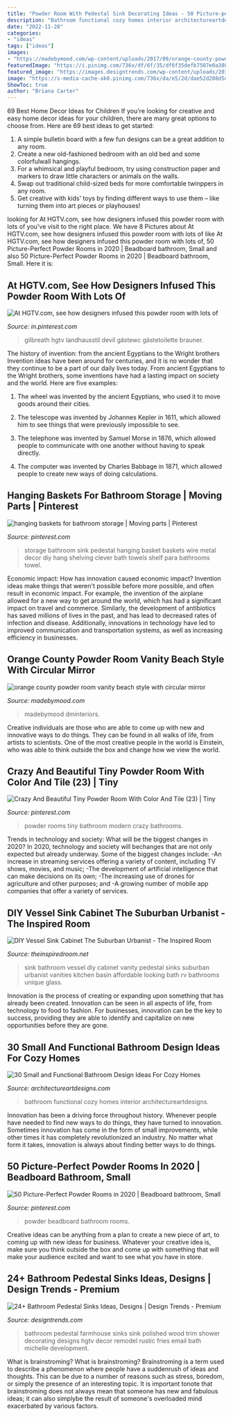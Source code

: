 ```yaml
---
title: "Powder Room With Pedestal Sink Decorating Ideas - 50 Picture-perfect Powder Rooms In 2020"
description: "Bathroom functional cozy homes interior architectureartdesigns"
date: "2022-11-28"
categories:
- "ideas"
tags: ["ideas"]
images:
- "https://madebymood.com/wp-content/uploads/2017/09/orange-county-powder-room-vanity-with-top-bathroom-vanities-tops-beach-style-and-transitional-600x900.jpg"
featuredImage: "https://i.pinimg.com/736x/df/6f/35/df6f35defb7507e0a3802a63198b5368.jpg"
featured_image: "https://images.designtrends.com/wp-content/uploads/2016/03/31110906/Polished-Bathroom-Pedestal-Sink-Ideas.jpeg"
image: "https://s-media-cache-ak0.pinimg.com/736x/da/e5/2d/dae52d208d5dc8ab1b25ab0819e546de.jpg"
ShowToc: true
author: "Briana Carter"
---
```



69 Best Home Decor Ideas for Children
If you're looking for creative and easy home decor ideas for your children, there are many great options to choose from. Here are 69 best ideas to get started: 
1. A simple bulletin board with a few fun designs can be a great addition to any room. 
2. Create a new old-fashioned bedroom with an old bed and some colorfulwall hangings. 
3. For a whimsical and playful bedroom, try using construction paper and markers to draw little characters or animals on the walls. 
4. Swap out traditional child-sized beds for more comfortable twinppers in any room. 
5. Get creative with kids' toys by finding different ways to use them – like turning them into art pieces or playhouses! 

	

		
looking for At HGTV.com, see how designers infused this powder room with lots of you've visit to the right place. We have 8 Pictures about At HGTV.com, see how designers infused this powder room with lots of like At HGTV.com, see how designers infused this powder room with lots of, 50 Picture-Perfect Powder Rooms in 2020 | Beadboard bathroom, Small and also 50 Picture-Perfect Powder Rooms in 2020 | Beadboard bathroom, Small. Here it is:
		
    
## At HGTV.com, See How Designers Infused This Powder Room With Lots Of

<img loading=lazy src="https://i.pinimg.com/736x/ac/c9/4f/acc94f2f8d055718a0330dfbd9e48fcc.jpg" onerror="this.onerror=null;this.src='https://tse1.mm.bing.net/th?id=OIP.Ji4tFQqDHWuEOjJCbcoF9QHaLH&amp;pid=15.1';" alt="At HGTV.com, see how designers infused this powder room with lots of">

_Source: in.pinterest.com_

>gilbreath hgtv landhausstil devil gästewc gästetoilette brauner. 

	

The history of invention: from the ancient Egyptians to the Wright brothers
Invention ideas have been around for centuries, and it is no wonder that they continue to be a part of our daily lives today. From ancient Egyptians to the Wright brothers, some inventions have had a lasting impact on society and the world. Here are five examples:
1) The wheel was invented by the ancient Egyptians, who used it to move goods around their cities.

2) The telescope was invented by Johannes Kepler in 1611, which allowed him to see things that were previously impossible to see.

3) The telephone was invented by Samuel Morse in 1876, which allowed people to communicate with one another without having to speak directly.

4) The computer was invented by Charles Babbage in 1871, which allowed people to create new ways of doing calculations.

    
## Hanging Baskets For Bathroom Storage | Moving Parts | Pinterest

<img loading=lazy src="https://s-media-cache-ak0.pinimg.com/736x/da/e5/2d/dae52d208d5dc8ab1b25ab0819e546de.jpg" onerror="this.onerror=null;this.src='https://tse2.mm.bing.net/th?id=OIP.LOy0tDUoDVWGNAkZy0VBAQHaJ3&amp;pid=15.1';" alt="hanging baskets for bathroom storage | Moving parts | Pinterest">

_Source: pinterest.com_

>storage bathroom sink pedestal hanging basket baskets wire metal decor diy hang shelving clever bath towels shelf para bathrooms towel. 

	

Economic impact: How has innovation caused economic impact?
Invention ideas make things that weren't possible before more possible, and often result in economic impact. For example, the invention of the airplane allowed for a new way to get around the world, which has had a significant impact on travel and commerce. Similarly, the development of antibiotics has saved millions of lives in the past, and has lead to decreased rates of infection and disease. Additionally, innovations in technology have led to improved communication and transportation systems, as well as increasing efficiency in businesses.

    
## Orange County Powder Room Vanity Beach Style With Circular Mirror

<img loading=lazy src="https://madebymood.com/wp-content/uploads/2017/09/orange-county-powder-room-vanity-with-top-bathroom-vanities-tops-beach-style-and-transitional-600x900.jpg" onerror="this.onerror=null;this.src='https://tse2.mm.bing.net/th?id=OIP.8W5xdStb0jABlxEusejkagHaLH&amp;pid=15.1';" alt="orange county powder room vanity beach style with circular mirror">

_Source: madebymood.com_

>madebymood dminteriors. 

	

Creative individuals are those who are able to come up with new and innovative ways to do things. They can be found in all walks of life, from artists to scientists. One of the most creative people in the world is Einstein, who was able to think outside the box and change how we view the world.

    
## Crazy And Beautiful Tiny Powder Room With Color And Tile (23) | Tiny

<img loading=lazy src="https://i.pinimg.com/736x/df/6f/35/df6f35defb7507e0a3802a63198b5368.jpg" onerror="this.onerror=null;this.src='https://tse3.mm.bing.net/th?id=OIP.TFC64iK8NIL8hQmIi2lgCQHaLH&amp;pid=15.1';" alt="Crazy And Beautiful Tiny Powder Room With Color And Tile (23) | Tiny">

_Source: pinterest.com_

>powder rooms tiny bathroom modern crazy bathrooms. 

	

Trends in technology and society: What will be the biggest changes in 2020?
In 2020, technology and society will bechanges that are not only expected but already underway. 
Some of the biggest changes include: 
-An increase in streaming services offering a variety of content, including TV shows, movies, and music; 
-The development of artificial intelligence that can make decisions on its own; 
-The increasing use of drones for agriculture and other purposes; and 
-A growing number of mobile app companies that offer a variety of services.

    
## DIY Vessel Sink Cabinet The Suburban Urbanist - The Inspired Room

<img loading=lazy src="https://theinspiredroom.net/wp-content/uploads/2011/05/sink.jpg" onerror="this.onerror=null;this.src='https://tse1.mm.bing.net/th?id=OIP.eqaj20H6b4DLjzlOeJPevQHaLD&amp;pid=15.1';" alt="DIY Vessel Sink Cabinet The Suburban Urbanist - The Inspired Room">

_Source: theinspiredroom.net_

>sink bathroom vessel diy cabinet vanity pedestal sinks suburban urbanist vanities kitchen basin affordable looking bath rv bathrooms unique glass. 

	

Innovation is the process of creating or expanding upon something that has already been created. Innovation can be seen in all aspects of life, from technology to food to fashion. For businesses, innovation can be the key to success, providing they are able to identify and capitalize on new opportunities before they are gone.

    
## 30 Small And Functional Bathroom Design Ideas For Cozy Homes

<img loading=lazy src="https://www.architectureartdesigns.com/wp-content/uploads/2013/02/bathroom-ideas-architectureartdesigns-29.jpg" onerror="this.onerror=null;this.src='https://tse1.mm.bing.net/th?id=OIP.cdy8E6uDBka0M9qH37Jg-QHaJ4&amp;pid=15.1';" alt="30 Small and Functional Bathroom Design Ideas For Cozy Homes">

_Source: architectureartdesigns.com_

>bathroom functional cozy homes interior architectureartdesigns. 

	

Innovation has been a driving force throughout history. Whenever people have needed to find new ways to do things, they have turned to innovation. Sometimes innovation has come in the form of small improvements, while other times it has completely revolutionized an industry. No matter what form it takes, innovation is always about finding better ways to do things.

    
## 50 Picture-Perfect Powder Rooms In 2020 | Beadboard Bathroom, Small

<img loading=lazy src="https://i.pinimg.com/736x/77/c4/73/77c473f078ee77ef6a349f519f1d9b68.jpg" onerror="this.onerror=null;this.src='https://tse1.mm.bing.net/th?id=OIP.n1fzeP2wcKAnnJqkE54xNQHaKY&amp;pid=15.1';" alt="50 Picture-Perfect Powder Rooms in 2020 | Beadboard bathroom, Small">

_Source: pinterest.com_

>powder beadboard bathroom rooms. 

	

Creative ideas can be anything from a plan to create a new piece of art, to coming up with new ideas for business. Whatever your creative idea is, make sure you think outside the box and come up with something that will make your audience excited and want to see what you have in store.

    
## 24+ Bathroom Pedestal Sinks Ideas, Designs | Design Trends - Premium

<img loading=lazy src="https://images.designtrends.com/wp-content/uploads/2016/03/31110906/Polished-Bathroom-Pedestal-Sink-Ideas.jpeg" onerror="this.onerror=null;this.src='https://tse3.mm.bing.net/th?id=OIP.XZdxaa10wAWyFiehz3JTsAHaKX&amp;pid=15.1';" alt="24+ Bathroom Pedestal Sinks Ideas, Designs | Design Trends - Premium">

_Source: designtrends.com_

>bathroom pedestal farmhouse sinks sink polished wood trim shower decorating designs hgtv decor remodel rustic fries email bath michelle development. 

	

What is brainstroming?
What is brainstroming? Brainstroming is a term used to describe a phenomenon where people have a suddenrush of ideas and thoughts. This can be due to a number of reasons such as stress, boredom, or simply the presence of an interesting topic. It is important tonote that brainstroming does not always mean that someone has new and fabulous ideas; it can also simplybe the result of someone's overloaded mind exacerbated by various factors.

